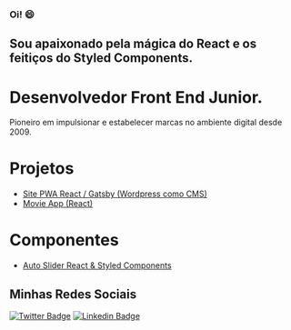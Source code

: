 ### Oi!  😄

## Sou apaixonado pela mágica do React e os feitiços do Styled Components.

# Desenvolvedor Front End Junior.

Pioneiro em impulsionar e estabelecer marcas no ambiente digital desde 2009.

# Projetos

- [Site PWA React / Gatsby (Wordpress como CMS)](https://awesome-joliot-d12da0.netlify.app/)
- [Movie App (React)](https://nifty-varahamihira-f9da4d.netlify.app/)

# Componentes
- [Auto Slider  React & Styled Components](https://heuristic-euler-8925b9.netlify.app/) 

## Minhas Redes Sociais

[![Twitter Badge](https://img.shields.io/badge/-Twitter-1ca0f1?style=flat-square&labelColor=1ca0f1&logo=twitter&logoColor=white&link=https://twitter.com/redes_sociais)](https://twitter.com/redes_sociais) [![Linkedin Badge](https://img.shields.io/badge/-LinkedIn-blue?style=flat-square&logo=Linkedin&logoColor=white&link=https://www.linkedin.com/in/ricardodepaula/)](https://www.linkedin.com/in/ricardodepaula/)


<!--
**rcapdepaula/rcapdepaula** is a ✨ _special_ ✨ repository because its `README.md` (this file) appears on your GitHub profile.

Here are some ideas to get you started:

- 🔭 I’m currently working on ...
- 🌱 I’m currently learning ...
- 👯 I’m looking to collaborate on ...
- 🤔 I’m looking for help with ...
- 💬 Ask me about ...
- 📫 How to reach me: ...
- 😄 Pronouns: ...
- ⚡ Fun fact: ...
-->
